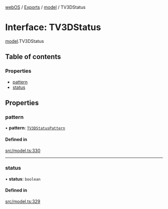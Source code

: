 [webOS](../README.md) / [Exports](../modules.md) / [model](../modules/model.md) / TV3DStatus

# Interface: TV3DStatus

[model](../modules/model.md).TV3DStatus

## Table of contents

### Properties

- [pattern](model.TV3DStatus.md#pattern)
- [status](model.TV3DStatus.md#status)

## Properties

### pattern

• **pattern**: [`TV3DStatusPattern`](../enums/model.TV3DStatusPattern.md)

#### Defined in

[src/model.ts:330](https://github.com/Dabolus/webos-tv/blob/db77d18/src/model.ts#L330)

___

### status

• **status**: `boolean`

#### Defined in

[src/model.ts:329](https://github.com/Dabolus/webos-tv/blob/db77d18/src/model.ts#L329)
